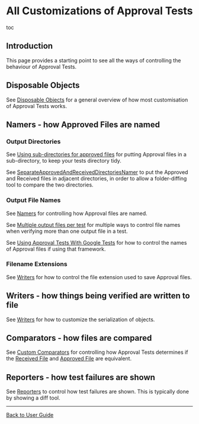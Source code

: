 <a id="top"></a>

# All Customizations of Approval Tests

toc

## Introduction

This page provides a starting point to see all the ways of controlling the behaviour of Approval Tests.

## Disposable Objects

See [Disposable Objects](/doc/DisposableObjects.md#top) for a general overview of how most customisation of Approval Tests works.

## Namers - how Approved Files are named

### Output Directories

See [Using sub-directories for approved files](#using-sub-directories-for-approved-files) for putting Approval files in a sub-directory, to keep your tests directory tidy.

See [SeparateApprovedAndReceivedDirectoriesNamer](/doc/Namers.md#separateapprovedandreceiveddirectoriesnamer) to put the Approved and Received files in adjacent directories, in order to allow a folder-diffing tool to compare the two directories. 

### Output File Names

See [Namers](/doc/Namers.md#top) for controlling how Approval files are named. 

See [Multiple output files per test](/doc/MultipleOutputFilesPerTest.md#top)
for multiple ways to control file names when verifying more than one output file in a test.

See [Using Approval Tests With Google Tests](/doc/UsingGoogleTests.md#top) for how to control the names of Approval files if using that framework. 

### Filename Extensions

See [Writers](/doc/Writers.md#top) for how to control the file extension used to save Approval files.

## Writers - how things being verified are written to file

See [Writers](/doc/Writers.md#top) for how to customize the serialization of objects.

## Comparators - how files are compared

See [Custom Comparators](/doc/CustomComparators.md#top) for controlling how Approval Tests determines if the [Received File](/doc/Glossary.md#received-file) and [Approved File](/doc/Glossary.md#approved-file) are equivalent.

## Reporters - how test failures are shown

See [Reporters](/doc/Reporters.md#top) to control how test failures are shown. This is typically done by showing a diff tool.

---

[Back to User Guide](/doc/README.md#top)
